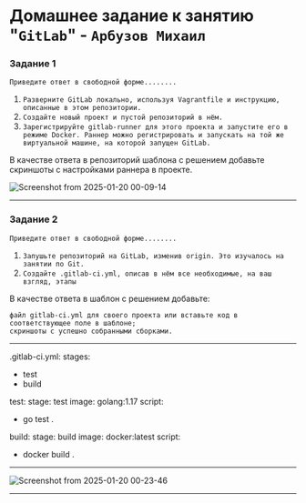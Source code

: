 # Домашнее задание к занятию "`GitLab`" - `Арбузов Михаил`


### Задание 1

`Приведите ответ в свободной форме........`

1. `Разверните GitLab локально, используя Vagrantfile и инструкцию, описанные в этом репозитории.`
2. `Создайте новый проект и пустой репозиторий в нём.`
3. `Зарегистрируйте gitlab-runner для этого проекта и запустите его в режиме Docker. Раннер можно регистрировать и запускать на той же виртуальной машине, на которой запущен GitLab.`


В качестве ответа в репозиторий шаблона с решением добавьте скриншоты с настройками раннера в проекте.

![Screenshot from 2025-01-20 00-09-14](https://github.com/user-attachments/assets/5fc5dbdb-6044-4127-86e2-d8c143dfdfb7)


---


### Задание 2

`Приведите ответ в свободной форме........`

1. `Запушьте репозиторий на GitLab, изменив origin. Это изучалось на занятии по Git.`
2. `Создайте .gitlab-ci.yml, описав в нём все необходимые, на ваш взгляд, этапы`


В качестве ответа в шаблон с решением добавьте:

    файл gitlab-ci.yml для своего проекта или вставьте код в соответствующее поле в шаблоне;
    скриншоты с успешно собранными сборками.
---
.gitlab-ci.yml: 
stages:
  - test
  - build

test:
  stage: test
  image: golang:1.17
  script: 
   - go test .

build:
  stage: build
  image: docker:latest
  script:
   - docker build .

---     

![Screenshot from 2025-01-20 00-23-46](https://github.com/user-attachments/assets/6b96d19d-32b2-4ca9-bd1a-e594eee79cba)


---


